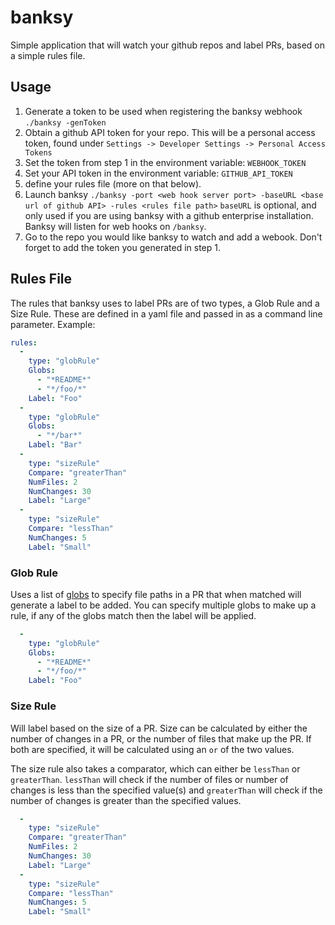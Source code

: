# banksy
Simple application that will watch your github repos and label PRs, based on a simple rules file.

## Usage
1. Generate a token to be used when registering the banksy webhook
`./banksy -genToken`
2. Obtain a github API token for your repo.  This will be a personal access token, found under `Settings -> Developer Settings -> Personal Access Tokens`
3. Set the token from step 1 in the environment variable: `WEBHOOK_TOKEN`
4. Set your API token in the environment variable: `GITHUB_API_TOKEN`
5. define your rules file (more on that below).
6. Launch banksy
`./banksy -port <web hook server port> -baseURL <base url of github API> -rules <rules file path>`
`baseURL` is optional, and only used if you are using banksy with a github enterprise installation.
Banksy will listen for web hooks on `/banksy`.  
7. Go to the repo you would like banksy to watch and add a webook.  Don't forget to add the token you generated in step 1.

## Rules File
The rules that banksy uses to label PRs are of two types, a Glob Rule and a Size Rule.  These are defined in a yaml file 
and passed in as a command line parameter.  Example:

```yaml
rules: 
  - 
    type: "globRule"
    Globs: 
      - "*README*"
      - "*/foo/*"
    Label: "Foo"
  - 
    type: "globRule"
    Globs: 
      - "*/bar*"
    Label: "Bar"
  -
    type: "sizeRule"
    Compare: "greaterThan"
    NumFiles: 2
    NumChanges: 30
    Label: "Large"
  -
    type: "sizeRule"
    Compare: "lessThan"
    NumChanges: 5
    Label: "Small"
```

### Glob Rule
Uses a list of [globs](https://en.wikipedia.org/wiki/Glob_(programming)) to specify file paths in a PR that when
matched will generate a label to be added.  You can specify multiple globs to make up a rule, if any of the globs match
then the label will be applied.

```yaml
  - 
    type: "globRule"
    Globs: 
      - "*README*"
      - "*/foo/*"
    Label: "Foo"
```

### Size Rule
Will label based on the size of a PR.  Size can be calculated by either the number of changes in a PR, or the number of files
that make up the PR.  If both are specified, it will be calculated using an `or` of the two values.  

The size rule also takes a comparator, which can either be `lessThan` or `greaterThan`.  `lessThan` will check if the number of files
or number of changes is less than the specified value(s) and `greaterThan` will check if the number of changes is greater
than the specified values.

```yaml
  -
    type: "sizeRule"
    Compare: "greaterThan"
    NumFiles: 2
    NumChanges: 30
    Label: "Large"
  -
    type: "sizeRule"
    Compare: "lessThan"
    NumChanges: 5
    Label: "Small"
```

